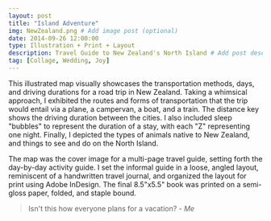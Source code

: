 ```yaml
---
layout: post
title: "Island Adventure"
img: NewZealand.png # Add image post (optional)
date: 2014-09-26 12:00:00 
type: Illustration + Print + Layout
description: Travel Guide to New Zealand's North Island # Add post description (optional)
tag: [Collage, Wedding, Joy]
---
```

This illustrated map visually showcases the transportation methods, days, and driving durations for a road trip in New Zealand. Taking a whimsical approach, I exhibited the routes and forms of transportation that the trip would entail via a plane, a campervan, a boat, and a train. The distance key shows the driving duration between the cities. I also included sleep "bubbles" to represent the duration of a stay, with each "Z" representing one night. Finally, I depicted the types of animals native to New Zealand, and things to see and do on the North Island.  

The map was the cover image for a multi-page travel guide, setting forth the day-by-day activity guide.  I set the informal guide in a loose, angled layout, reminiscent of a handwritten travel journal, and organized the layout for print using Adobe InDesign.  The final 8.5"x5.5" book was printed on a semi-gloss paper, folded, and staple bound.  

> Isn't this how everyone plans for a vacation? <cite>- Me</cite>